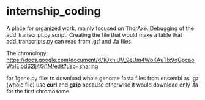 # internship_coding
A place for organized work, mainly focused on ThorAxe. Debugging of the add_transcript.py script. Creating the file that would make a table that add_transcripts.py can read from .gtf and .fa files. 

The chronology: 
https://docs.google.com/document/d/1OxhlUV_9eUm4WbKAuTlx9qGpcaoWoIEjbdS2Ij4Gi1M/edit?usp=sharing

for 1gene.py file:
to download whole genome fasta files from ensembl as .gz (whole file) use __curl__ and __gzip__ because otherwise it would download only .fa for the first chromosome.
